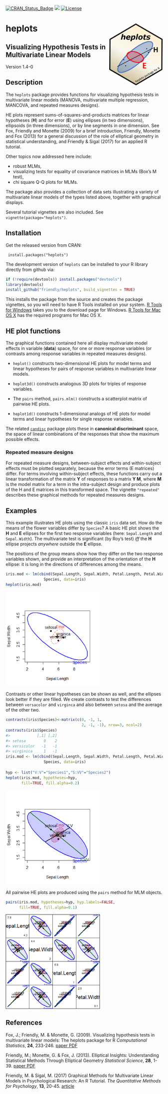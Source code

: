 
<!-- README.md is generated from README.Rmd. Please edit that file and knit again -->

[![CRAN_Status_Badge](http://www.r-pkg.org/badges/version/heplots)](http://cran.r-project.org/package=heplots)
[![](http://cranlogs.r-pkg.org/badges/grand-total/heplots)](https://cran.r-project.org/package=heplots)
[![License](https://img.shields.io/badge/license-GPL%20%28%3E=%202%29-brightgreen.svg?style=flat)](https://www.gnu.org/licenses/gpl-2.0.html)

# heplots <img src="man/figures/logo.png" height="200" style="float:right; height:200px;" />

## **Visualizing Hypothesis Tests in Multivariate Linear Models**

Version 1.4-0

## Description

The `heplots` package provides functions for visualizing hypothesis
tests in multivariate linear models (MANOVA, multivariate multiple
regression, MANCOVA, and repeated measures designs).

HE plots represent sums-of-squares-and-products matrices for linear
hypotheses (**H**) and for error (**E**) using ellipses (in two
dimensions), ellipsoids (in three dimensions), or by line segments in
one dimension. See Fox, Friendly and Monette (2009) for a brief
introduction, Friendly, Monette and Fox (2013) for a general discussion
of the role of elliptical geometry in statistical understanding, and
Friendly & Sigal (2017) for an applied R tutorial.

Other topics now addressed here include:

-   robust MLMs,
-   visualizing tests for equality of covariance matrices in MLMs (Box’s
    M test),
-   chi square Q-Q plots for MLMs.

The package also provides a collection of data sets illustrating a
variety of multivariate linear models of the types listed above,
together with graphical displays.

Several tutorial vignettes are also included. See
`vignette(package="heplots")`.

## Installation

Get the released version from CRAN:

     install.packages("heplots")

The development version of `heplots` can be installed to your R library
directly from github via:

``` r
if (!require(devtools)) install.packages("devtools")
library(devtools)
install_github("friendly/heplots", build_vignettes = TRUE)
```

This installs the package from the source and creates the package
vignettes, so you will need to have R Tools installed on your system. [R
Tools for Windows](https://cran.r-project.org/bin/windows/Rtools/) takes
you to the download page for Windows. [R Tools for Mac OS
X](https://cran.r-project.org/bin/macosx/tools/) has the required
programs for Mac OS X.

## HE plot functions

The graphical functions contained here all display multivariate model
effects in variable (**data**) space, for one or more response variables
(or contrasts among response variables in repeated measures designs).

-   `heplot()` constructs two-dimensional HE plots for model terms and
    linear hypotheses for pairs of response variables in multivariate
    linear models.

-   `heplot3d()` constructs analogous 3D plots for triples of response
    variables.

-   The `pairs` method, `pairs.mlm()` constructs a scatterplot matrix of
    pairwise HE plots.

-   `heplot1d()` constructs 1-dimensional analogs of HE plots for model
    terms and linear hypotheses for single response variables.

The related [`candisc`](http://github.com/friendly/candisc) package
plots these in **canonical discriminant** space, the space of linear
combinations of the responses that show the maximum possible effects.

### Repeated measure designs

For repeated measure designs, between-subject effects and within-subject
effects must be plotted separately, because the error terms (E matrices)
differ. For terms involving within-subject effects, these functions
carry out a linear transformation of the matrix **Y** of responses to a
matrix **Y M**, where **M** is the model matrix for a term in the
intra-subject design and produce plots of the H and E matrices in this
transformed space. The vignette `"repeated"` describes these graphical
methods for repeated measures designs.

## Examples

This example illustrates HE plots using the classic `iris` data set. How
do the means of the flower variables differ by `Species`? A basic HE
plot shows the **H** and **E** ellipses for the first two response
variables (here: `Sepal.Length` and `Sepal.Width`). The multivariate
test is significant (by Roy’s test) *iff* the **H** ellipse projects
*anywhere* outside the **E** ellipse.

The positions of the group means show how they differ on the two
response variables shown, and provide an interpretation of the
orientation of the **H** ellipse: it is long in the directions of
differences among the means.

``` r
iris.mod <- lm(cbind(Sepal.Length, Sepal.Width, Petal.Length, Petal.Width) ~ 
                 Species, data=iris)
heplot(iris.mod)
```

<img src="man/figures/README-iris1-1.png" width="60%" />

Contrasts or other linear hypotheses can be shown as well, and the
ellipses look better if they are filled. We create contrasts to test the
differences between `versacolor` and `virginca` and also between
`setosa` and the average of the other two.

``` r
contrasts(iris$Species)<-matrix(c(0, -1, 1, 
                                  2, -1, -1), nrow=3, ncol=2)
contrasts(iris$Species)
#>            [,1] [,2]
#> setosa        0    2
#> versicolor   -1   -1
#> virginica     1   -1
iris.mod <- lm(cbind(Sepal.Length, Sepal.Width, Petal.Length, Petal.Width) ~ 
                 Species, data=iris)

hyp <- list("V:V"="Species1","S:VV"="Species2")
heplot(iris.mod, hypotheses=hyp, 
       fill=TRUE, fill.alpha=0.2)
```

<img src="man/figures/README-iris2-1.png" width="60%" />

All pairwise HE plots are produced using the `pairs` method for MLM
objects.

``` r
pairs(iris.mod, hypotheses=hyp, hyp.labels=FALSE,
      fill=TRUE, fill.alpha=0.1)
```

<img src="man/figures/README-iris3-1.png" width="60%" />

## References

Fox, J.; Friendly, M. & Monette, G. (2009). Visualizing hypothesis tests
in multivariate linear models: The heplots package for R *Computational
Statistics*, **24**, 233-246. [paper
PDF](http://datavis.ca/palers/FoxFriendlyMonette-2009.pdf)

Friendly, M.; Monette, G. & Fox, J. (2013). Elliptical Insights:
Understanding Statistical Methods Through Elliptical Geometry
*Statistical Science*, **28**, 1-39. [paper
PDF](http://datavis.ca/palers/ellipses-STS402.pdf)

Friendly, M. & Sigal, M. (2017) Graphical Methods for Multivariate
Linear Models in Psychological Research: An R Tutorial. *The
Quantitative Methods for Psychology*, **13**, 20-45.
[article](https://doi.org/10.20982/tqmp.13.1.p020)
